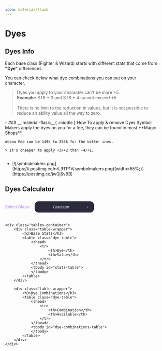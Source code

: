 ```yaml
---
icon: material/flask
---
```


# Dyes

## Dyes Info
<style>
    .dye-table {
        width: 100%;
        border-collapse: collapse;
        margin: 20px 0;
        background-color:rgba(56, 56, 74, 0.9);
        color: #e0e0e0;
    }
    .dye-table th, .dye-table td {
        padding: 8px;
        text-align: center;
    }
    .dye-table th {
        background-color:rgb(39, 39, 53);
        color: #b388ff;
    }
    .available { 
        color: #69f0ae;
        font-weight: bold;
    }
    .not-available { 
        color: #ff5252;
        font-weight: bold;
    }
    
    .available {
        color: #69f0ae;
        font-weight: bold;
        text-shadow: 0 0 8px rgba(105, 240, 174, 0.3);
    }
    
    .not-available {
        color: #ff5252;
        font-weight: bold;
        text-shadow: 0 0 8px rgba(255, 82, 82, 0.3);
    }
    
    select {
        text-align: center;
        padding: 10px 15px;
        border-radius: 12px;
        border: 1px solid #3a3a4a;
        background-color: #2a2a3a;
        color: #e0e0e0;
        margin-bottom: 20px;
        font-size: 0.95em;
        appearance: none;
        background-image: url("data:image/svg+xml;charset=UTF-8,%3csvg xmlns='http://www.w3.org/2000/svg' viewBox='0 0 24 24' fill='%23b388ff'%3e%3cpath d='M7 10l5 5 5-5z'/%3e%3c/svg%3e");
        background-repeat: no-repeat;
        background-position: right 12px center;
        background-size: 16px;
        padding-right: 36px;
        cursor: pointer;
        transition: all 0.2s ease;
    }
    
    select:hover {
        border-color: #7c4dff;
    }
    
    select:focus {
        outline: none;
        border-color: #7c4dff;
        box-shadow: 0 0 0 3px rgba(124, 77, 255, 0.2);
    }
    
    label {
        color: #b388ff;
        margin-right: 12px;
        font-size: 0.95em;
        font-weight: 500;
    }
    
    .tables-container {
        display: flex;
        gap: 24px;
        flex-wrap: wrap;
    }
    
    .table-wrapper {
        flex: 1;
        min-width: 300px;
    }
    
    optgroup {
        text-align: center;
        font-style: normal;
        color: #d1c4e9;
        background-color: rgba(0,0,0,0.1);
    }
    
    option {
        padding: 8px 12px;
        background-color: #2a2a3a;
    }
    
    h3 {
        color: #b388ff;
        border-bottom: 2px solid #3a3a4a;
        padding-bottom: 8px;
        margin: 10px 0 16px 0 !important;
        font-size: 1.1em;
        font-weight: 600;
    }

    .green-row {
        background-color: rgba(0, 120, 40, 0.3);
    }
    
    .red-row {
        background-color: rgba(100, 20, 30, 0.3);
    }
    
    figure {
        margin: 2em 0;
    }
</style>

Each base class (Fighter & Wizard) starts with different stats that come from **"Dye"** differences.

You can check below what dye combinations you can put on your character.

> Dyes you apply to your character can't be more +5. <br> **Example:** STR + 3 and STR + 4 cannot exceed +5. <br> <br> There is no limit to the reduction in values, but it is not possible to reduce an ability value all the way to zero.

<div class="grid cards" markdown>
- ### __:material-flask:__{ .middle } How To apply & remove Dyes
    Symbol Makers apply the dyes on you for a fee, they can be found in most **Magic Shops**.

    Adena Fee can be 149k to 258k for the better ones. 
    
    > It's cheaper to apply +3/+2 than +4/+1.

- <figure markdown>
    [![symbolmakers.png](https://i.postimg.cc/nrL9TP1V/symbolmakers.png){width=55%;}](https://postimg.cc/jwGjSv9B)
    </figure>
</div>

## Dyes Calculator

<figure>
    <div>
        <label for="class-select">Select Class:</label>
        <select id="class-select" onchange="updateTables()">
            <optgroup label="= Human Fighter =">
                <option value="human-fighter-gladiator">Gladiator</option>
                <option value="human-fighter-warlord">Warlord</option>
                <option value="human-fighter-paladin">Paladin</option>
                <option value="human-fighter-dark-avenger">Dark Avenger</option>
                <option value="human-fighter-treasure-hunter">Treasure Hunter</option>
                <option value="human-fighter-hawkeye">Hawkeye</option>
            </optgroup>
            <optgroup label="= Human Mage =">
                <option value="human-mage-sorcerer">Sorcerer</option>
                <option value="human-mage-necromancer">Necromancer</option>
                <option value="human-mage-warlock">Warlock</option>
                <option value="human-mage-bishop">Bishop</option>
                <option value="human-mage-prophet">Prophet</option>
            </optgroup>
            <optgroup label="= Elf Fighter =">
                <option value="elf-fighter-temple-knight">Temple Knight</option>
                <option value="elf-fighter-swordsinger">Swordsinger</option>
                <option value="elf-fighter-plainswalker">Plainswalker</option>
                <option value="elf-fighter-silver-ranger">Silver Ranger</option>
            </optgroup>
            <optgroup label="= Elf Mage =">
                <option value="elf-mage-spellsinger">Spellsinger</option>
                <option value="elf-mage-elemental-summoner">Elemental Summoner</option>
                <option value="elf-mage-elven-elder">Elven Elder</option>
            </optgroup>
            <optgroup label="= Dark Elf Fighter =">
                <option value="de-fighter-shillien-knight">Shillien Knight</option>
                <option value="de-fighter-bladedancer">Bladedancer</option>
                <option value="de-fighter-abyss-walker">Abyss Walker</option>
                <option value="de-fighter-phantom-ranger">Phantom Ranger</option>
            </optgroup>
            <optgroup label="= Dark Elf Mage =">
                <option value="de-mage-spellhowler">Spellhowler</option>
                <option value="de-mage-phantom-summoner">Phantom Summoner</option>
                <option value="de-mage-shillien-elder">Shillien Elder</option>
            </optgroup>
            <optgroup label="= Orc Fighter =">
                <option value="orc-fighter-destroyer">Destroyer</option>
                <option value="orc-fighter-tyrant">Tyrant</option>
            </optgroup>
            <optgroup label="= Orc Mage =">
                <option value="orc-mage-overlord">Overlord</option>
                <option value="orc-mage-warcryer">Warcryer</option>
            </optgroup>
            <optgroup label="= Dwarf Fighter =">
                <option value="dwarf-fighter-bounty-hunter">Bounty Hunter</option>
                <option value="dwarf-mage-warsmith">Warsmith</option>
            </optgroup>
            <optgroup label="= Kamael =">
                <option value="kamael-male">Kamael Male</option>
                <option value="kamael-female">Kamael Female</option>
            </optgroup>
        </select>
    </div>

    <div class="tables-container">
        <div class="table-wrapper">
            <h3>Base Stats</h3>
            <table class="dye-table">
                <thead>
                    <tr>
                        <th>Dye</th>
                        <th>Value</th>
                    </tr>
                </thead>
                <tbody id="stats-table">
                </tbody>
            </table>
        </div>
        
        <div class="table-wrapper">
            <h3>Dye Combinations</h3>
            <table class="dye-table">
                <thead>
                    <tr>
                        <th>Combination</th>
                        <th>Available</th>
                    </tr>
                </thead>
                <tbody id="dye-combinations-table">
                </tbody>
            </table>
        </div>
    </div>
</figure>

<script>
    const baseStats = {
        "fighter": {
            "human": { STR: 40, CON: 43, DEX: 30, WIT: 11, INT: 21, MEN: 25 },
            "elf": { STR: 36, CON: 36, DEX: 35, WIT: 14, INT: 23, MEN: 26 },
            "de": { STR: 41, CON: 32, DEX: 34, WIT: 12, INT: 25, MEN: 26 },
            "orc": { STR: 40, CON: 47, DEX: 26, WIT: 12, INT: 18, MEN: 27 },
            "dwarf": { STR: 39, CON: 45, DEX: 29, WIT: 10, INT: 20, MEN: 27 },
            "kamael": { STR: 41, CON: 31, DEX: 33, WIT: 11, INT: 29, MEN: 25 }
        },
        "mage": {
            "human": { STR: 22, CON: 27, DEX: 21, WIT: 20, INT: 41, MEN: 39 },
            "elf": { STR: 21, CON: 25, DEX: 24, WIT: 23, INT: 37, MEN: 40 },
            "de": { STR: 23, CON: 24, DEX: 23, WIT: 19, INT: 44, MEN: 37 },
            "orc": { STR: 25, CON: 31, DEX: 20, WIT: 21, INT: 31, MEN: 42 },
            "dwarf": { STR: 39, CON: 45, DEX: 29, WIT: 10, INT: 20, MEN: 27 },
            "kamael": { STR: 39, CON: 30, DEX: 35, WIT: 11, INT: 28, MEN: 27 }
        }
    };

    const dyeCombinations = {
        "intMen": [
            "human-mage-sorcerer", "human-mage-necromancer", "human-mage-warlock",
            "elf-mage-spellsinger", "elf-mage-elemental-summoner",
            "de-mage-spellhowler", "de-mage-phantom-summoner"
        ],
        
        "intWit": [
            "human-fighter-gladiator", "human-mage-warlock", "human-mage-necromancer", "human-mage-sorcerer", "human-fighter-warlord", "human-fighter-paladin",
            "human-fighter-dark-avenger", "elf-mage-spellsinger", "human-fighter-treasure-hunter", "human-fighter-hawkeye",
            "elf-fighter-temple-knight", "elf-fighter-swordsinger", "elf-fighter-plainswalker", "elf-mage-elemental-summoner",
            "elf-fighter-silver-ranger", "de-fighter-shillien-knight", "de-fighter-bladedancer",
            "de-fighter-abyss-walker", "dwarf-mage-warsmith", "de-fighter-phantom-ranger", "orc-fighter-destroyer",
            "orc-fighter-tyrant", "dwarf-fighter-bounty-hunter", "de-mage-spellhowler", "kamael-male", "kamael-female", "de-mage-phantom-summoner"
        ],
        
        "menWit": [
            "human-mage-bishop", "elf-mage-spellsinger", "human-mage-warlock", "human-mage-necromancer", "human-mage-sorcerer", "human-mage-prophet", "elf-mage-elven-elder", "elf-mage-elemental-summoner", 
            "de-mage-shillien-elder", "orc-mage-overlord", "orc-mage-warcryer",
            "de-mage-spellhowler", "de-mage-phantom-summoner"
        ]
    };

    const classTypes = {
        "human-fighter-gladiator": "fighter",
        "human-fighter-warlord": "fighter",
        "human-fighter-paladin": "fighter",
        "human-fighter-dark-avenger": "fighter",
        "human-fighter-treasure-hunter": "fighter",
        "human-fighter-hawkeye": "fighter",
        "human-mage-sorcerer": "mage",
        "human-mage-necromancer": "mage",
        "human-mage-warlock": "mage",
        "human-mage-bishop": "mage",
        "human-mage-prophet": "mage",
        
        "elf-fighter-temple-knight": "fighter",
        "elf-fighter-swordsinger": "fighter",
        "elf-fighter-plainswalker": "fighter",
        "elf-fighter-silver-ranger": "fighter",
        "elf-mage-spellsinger": "mage",
        "elf-mage-elemental-summoner": "mage",
        "elf-mage-elven-elder": "mage",
        
        "de-fighter-shillien-knight": "fighter",
        "de-fighter-bladedancer": "fighter",
        "de-fighter-abyss-walker": "fighter",
        "de-fighter-phantom-ranger": "fighter",
        "de-mage-spellhowler": "mage",
        "de-mage-phantom-summoner": "mage",
        "de-mage-shillien-elder": "mage",
        
        "orc-fighter-destroyer": "fighter",
        "orc-fighter-tyrant": "fighter",
        "orc-mage-overlord": "mage",
        "orc-mage-warcryer": "mage",
        
        "dwarf-fighter-bounty-hunter": "fighter",
        "dwarf-mage-warsmith": "fighter",
        
        "kamael-male": "fighter",
        "kamael-female": "fighter"
    };

    function updateTables() {
        const select = document.getElementById("class-select");
        const classId = select.value;
        const statsTable = document.getElementById("stats-table");
        const combinationsTable = document.getElementById("dye-combinations-table");
        
        statsTable.innerHTML = "";
        combinationsTable.innerHTML = "";

        const parts = classId.split('-');
        const race = parts[0];
        const classType = classTypes[classId];
        
        const stats = baseStats[classType][race];
        
        for (const stat in stats) {
            const row = document.createElement("tr");
            
            const statCell = document.createElement("td");
            statCell.textContent = stat;
            
            const valueCell = document.createElement("td");
            valueCell.textContent = stats[stat];
            
            row.appendChild(statCell);
            row.appendChild(valueCell);
            statsTable.appendChild(row);
        }
        
        const combinations = [
            { name: "STR/CON/DEX", available: true, classes: "All classes" },
            { 
                name: "INT+MEN", 
                available: dyeCombinations.intMen.includes(classId),
                classes: "Sorcerer, Necromancer, Warlock, Spellsinger, Elemental Summoner, Spellhowler, Phantom Summoner"
            },
            { 
                name: "INT+WIT", 
                available: dyeCombinations.intWit.includes(classId),
                classes: "Sorcerer, Necromancer, Warlock, Spellsinger, Elemental Summoner, Spellhowler, Phantom Summoner, Paladin, Gladiator, Warlord, Dark Avenger, Treasure Hunter, Hawkeye, Temple Knight, Swordsinger, Plainswalker, Silver Ranger, Shillien Knight, Bladedancer, Abyss Walker, Phantom Ranger, Destroyer, Tyrant, Bounty Hunter, Warsmith"
            },
            { 
                name: "MEN+WIT", 
                available: dyeCombinations.menWit.includes(classId),
                classes: "Sorcerer, Necromancer, Warlock, Spellsinger, Elemental Summoner, Spellhowler, Phantom Summoner, Bishop, Prophet, Elven Elder, Shillien Elder, Overlord, Warcryer"
            }
        ];
        
        combinations.forEach(combo => {
            const row = document.createElement("tr");
            
            const nameCell = document.createElement("td");
            nameCell.textContent = combo.name;
            
            const availableCell = document.createElement("td");
            availableCell.innerHTML = combo.available 
                ? '<span class="available">Yes</span>' 
                : '<span class="not-available">No</span>';
            
            row.appendChild(nameCell);
            row.appendChild(availableCell);
            if (combo.available) {
                row.classList.add('green-row');
            } else {
                row.classList.add('red-row');
            }
            combinationsTable.appendChild(row);
        });
    }

    updateTables();
</script>